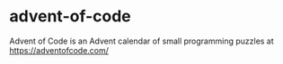 # advent-of-code
Advent of Code is an Advent calendar of small programming puzzles at https://adventofcode.com/
